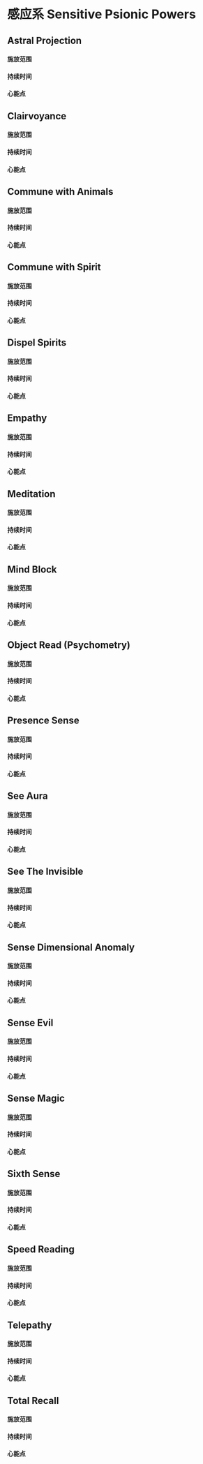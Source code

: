 # 感应系 Sensitive Psionic Powers

## Astral Projection



#### 施放范围



#### 持续时间



#### 心能点



## Clairvoyance



#### 施放范围



#### 持续时间



#### 心能点



## Commune with Animals



#### 施放范围



#### 持续时间



#### 心能点



## Commune with Spirit



#### 施放范围



#### 持续时间



#### 心能点



## Dispel Spirits



#### 施放范围



#### 持续时间



#### 心能点



## Empathy



#### 施放范围



#### 持续时间



#### 心能点



## Meditation



#### 施放范围



#### 持续时间



#### 心能点



## Mind Block



#### 施放范围



#### 持续时间



#### 心能点



## Object Read (Psychometry)



#### 施放范围



#### 持续时间



#### 心能点



## Presence Sense



#### 施放范围



#### 持续时间



#### 心能点



## See Aura



#### 施放范围



#### 持续时间



#### 心能点



## See The Invisible



#### 施放范围



#### 持续时间



#### 心能点



## Sense Dimensional Anomaly



#### 施放范围



#### 持续时间



#### 心能点



## Sense Evil



#### 施放范围



#### 持续时间



#### 心能点



## Sense Magic



#### 施放范围



#### 持续时间



#### 心能点



## Sixth Sense



#### 施放范围



#### 持续时间



#### 心能点



## Speed Reading



#### 施放范围



#### 持续时间



#### 心能点



## Telepathy



#### 施放范围



#### 持续时间



#### 心能点



## Total Recall



#### 施放范围



#### 持续时间



#### 心能点


